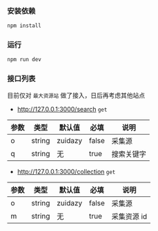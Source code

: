 ### 安装依赖

```bash
npm install
```

### 运行

```bash
npm run dev
```

### 接口列表

目前仅对 `最大资源站` 做了接入，日后再考虑其他站点

- http://127.0.0.1:3000/search `get`

| 参数 | 类型   | 默认值  | 必填  | 说明       |
| ---- | ------ | ------- | ----- | ---------- |
| o    | string | zuidazy | false | 采集源     |
| q    | string | 无      | true  | 搜索关键字 |

- http://127.0.0.1:3000/collection `get`

| 参数 | 类型   | 默认值  | 必填  | 说明        |
| ---- | ------ | ------- | ----- | ----------- |
| o    | string | zuidazy | false | 采集源      |
| m    | string | 无      | true  | 采集资源 id |
